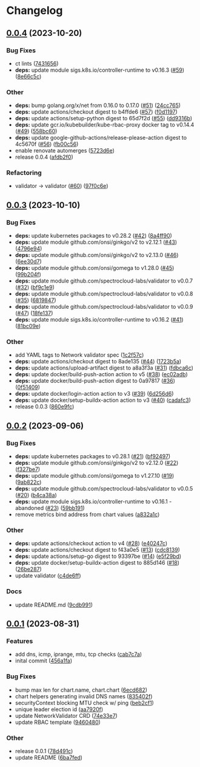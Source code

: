 # Changelog

## [0.0.4](https://github.com/spectrocloud-labs/validator-plugin-network/compare/v0.0.3...v0.0.4) (2023-10-20)


### Bug Fixes

* ct lints ([7431656](https://github.com/spectrocloud-labs/validator-plugin-network/commit/74316561923f058f0c6013f60adf8543f97f349d))
* **deps:** update module sigs.k8s.io/controller-runtime to v0.16.3 ([#59](https://github.com/spectrocloud-labs/validator-plugin-network/issues/59)) ([8e66c5c](https://github.com/spectrocloud-labs/validator-plugin-network/commit/8e66c5ca6a02808585b90df8eb5d1bbaa42dc15e))


### Other

* **deps:** bump golang.org/x/net from 0.16.0 to 0.17.0 ([#51](https://github.com/spectrocloud-labs/validator-plugin-network/issues/51)) ([24cc765](https://github.com/spectrocloud-labs/validator-plugin-network/commit/24cc7658ceb3d4acf9678b7eb58c246b89137d41))
* **deps:** update actions/checkout digest to b4ffde6 ([#57](https://github.com/spectrocloud-labs/validator-plugin-network/issues/57)) ([f0d1197](https://github.com/spectrocloud-labs/validator-plugin-network/commit/f0d1197713be76b934e534d8b9efc7c4168b552a))
* **deps:** update actions/setup-python digest to 65d7f2d ([#55](https://github.com/spectrocloud-labs/validator-plugin-network/issues/55)) ([dd9316b](https://github.com/spectrocloud-labs/validator-plugin-network/commit/dd9316baca87fe1345f567f5b992aca41bbddac8))
* **deps:** update gcr.io/kubebuilder/kube-rbac-proxy docker tag to v0.14.4 ([#49](https://github.com/spectrocloud-labs/validator-plugin-network/issues/49)) ([558bc60](https://github.com/spectrocloud-labs/validator-plugin-network/commit/558bc60847a23ce437c3c2b9595d056511db1bb3))
* **deps:** update google-github-actions/release-please-action digest to 4c5670f ([#56](https://github.com/spectrocloud-labs/validator-plugin-network/issues/56)) ([fb00c56](https://github.com/spectrocloud-labs/validator-plugin-network/commit/fb00c56cbe0c2028859374ef3ccc00e1b65db1dc))
* enable renovate automerges ([5723d6e](https://github.com/spectrocloud-labs/validator-plugin-network/commit/5723d6e01ac7b611260bb209b0e1d70117a4ac65))
* release 0.0.4 ([afdb2f0](https://github.com/spectrocloud-labs/validator-plugin-network/commit/afdb2f0ef424441ed8dd9628045ca842efdf674f))


### Refactoring

* validator -&gt; validator ([#60](https://github.com/spectrocloud-labs/validator-plugin-network/issues/60)) ([97f0c6e](https://github.com/spectrocloud-labs/validator-plugin-network/commit/97f0c6eae41dfe7d8760597de6c0fe79617a885c))

## [0.0.3](https://github.com/spectrocloud-labs/validator-plugin-network/compare/v0.0.2...v0.0.3) (2023-10-10)


### Bug Fixes

* **deps:** update kubernetes packages to v0.28.2 ([#42](https://github.com/spectrocloud-labs/validator-plugin-network/issues/42)) ([8a4ff90](https://github.com/spectrocloud-labs/validator-plugin-network/commit/8a4ff905613d4e0d969718c396abe422aa9d8ef1))
* **deps:** update module github.com/onsi/ginkgo/v2 to v2.12.1 ([#43](https://github.com/spectrocloud-labs/validator-plugin-network/issues/43)) ([4796e94](https://github.com/spectrocloud-labs/validator-plugin-network/commit/4796e9437b070bdecb02033f7adecda0d0d92e52))
* **deps:** update module github.com/onsi/ginkgo/v2 to v2.13.0 ([#46](https://github.com/spectrocloud-labs/validator-plugin-network/issues/46)) ([6ee30d7](https://github.com/spectrocloud-labs/validator-plugin-network/commit/6ee30d702ed4bf673dc8173d83a5ae4f92752753))
* **deps:** update module github.com/onsi/gomega to v1.28.0 ([#45](https://github.com/spectrocloud-labs/validator-plugin-network/issues/45)) ([99b204f](https://github.com/spectrocloud-labs/validator-plugin-network/commit/99b204f14d89980ac95ab518efde99d6c0c446c9))
* **deps:** update module github.com/spectrocloud-labs/validator to v0.0.7 ([#32](https://github.com/spectrocloud-labs/validator-plugin-network/issues/32)) ([bf9c1e9](https://github.com/spectrocloud-labs/validator-plugin-network/commit/bf9c1e907c1f5e25a9897a40af98fbf010826477))
* **deps:** update module github.com/spectrocloud-labs/validator to v0.0.8 ([#35](https://github.com/spectrocloud-labs/validator-plugin-network/issues/35)) ([6819847](https://github.com/spectrocloud-labs/validator-plugin-network/commit/6819847b3d8ea080639a9be314460569782342de))
* **deps:** update module github.com/spectrocloud-labs/validator to v0.0.9 ([#47](https://github.com/spectrocloud-labs/validator-plugin-network/issues/47)) ([18fe137](https://github.com/spectrocloud-labs/validator-plugin-network/commit/18fe13759068cb3ec504a4d138b34a0ec0be2280))
* **deps:** update module sigs.k8s.io/controller-runtime to v0.16.2 ([#41](https://github.com/spectrocloud-labs/validator-plugin-network/issues/41)) ([81bc09e](https://github.com/spectrocloud-labs/validator-plugin-network/commit/81bc09e128a9fc5755e7b0c9e763dd85bc42e1d2))


### Other

* add YAML tags to Network validator spec ([1c2f57c](https://github.com/spectrocloud-labs/validator-plugin-network/commit/1c2f57c3b628d99e00ce5883a56c0e17e0c782fd))
* **deps:** update actions/checkout digest to 8ade135 ([#44](https://github.com/spectrocloud-labs/validator-plugin-network/issues/44)) ([1723b5a](https://github.com/spectrocloud-labs/validator-plugin-network/commit/1723b5a84b44f557958fc3271330159abbd99a19))
* **deps:** update actions/upload-artifact digest to a8a3f3a ([#31](https://github.com/spectrocloud-labs/validator-plugin-network/issues/31)) ([fdbca6c](https://github.com/spectrocloud-labs/validator-plugin-network/commit/fdbca6cc4ac02320f82110134c60b0bf095fbda2))
* **deps:** update docker/build-push-action action to v5 ([#38](https://github.com/spectrocloud-labs/validator-plugin-network/issues/38)) ([ec02adb](https://github.com/spectrocloud-labs/validator-plugin-network/commit/ec02adbd568f0b828a27d2ef8b59eeb22ce50fad))
* **deps:** update docker/build-push-action digest to 0a97817 ([#36](https://github.com/spectrocloud-labs/validator-plugin-network/issues/36)) ([0f51409](https://github.com/spectrocloud-labs/validator-plugin-network/commit/0f5140971db8372e9d83f936183e3f6acf4e08ec))
* **deps:** update docker/login-action action to v3 ([#39](https://github.com/spectrocloud-labs/validator-plugin-network/issues/39)) ([6d256d6](https://github.com/spectrocloud-labs/validator-plugin-network/commit/6d256d6c3c756f86c38cac056703563b15e6c458))
* **deps:** update docker/setup-buildx-action action to v3 ([#40](https://github.com/spectrocloud-labs/validator-plugin-network/issues/40)) ([cadafc3](https://github.com/spectrocloud-labs/validator-plugin-network/commit/cadafc33c69671a2bc662f7dab215df1bf6b0d41))
* release 0.0.3 ([860e9fc](https://github.com/spectrocloud-labs/validator-plugin-network/commit/860e9fcab1a1acbee4d0fef41f6a6b7a578689ce))

## [0.0.2](https://github.com/spectrocloud-labs/validator-plugin-network/compare/v0.0.1...v0.0.2) (2023-09-06)


### Bug Fixes

* **deps:** update kubernetes packages to v0.28.1 ([#21](https://github.com/spectrocloud-labs/validator-plugin-network/issues/21)) ([bf92497](https://github.com/spectrocloud-labs/validator-plugin-network/commit/bf92497bb01aeb674af92943154050c88b366b61))
* **deps:** update module github.com/onsi/ginkgo/v2 to v2.12.0 ([#22](https://github.com/spectrocloud-labs/validator-plugin-network/issues/22)) ([f327be7](https://github.com/spectrocloud-labs/validator-plugin-network/commit/f327be73080ee2f51597473e6b138bdb1a8f5e58))
* **deps:** update module github.com/onsi/gomega to v1.27.10 ([#19](https://github.com/spectrocloud-labs/validator-plugin-network/issues/19)) ([9ab822c](https://github.com/spectrocloud-labs/validator-plugin-network/commit/9ab822c231aa63c538cc95369bfffeb2231a21b0))
* **deps:** update module github.com/spectrocloud-labs/validator to v0.0.5 ([#20](https://github.com/spectrocloud-labs/validator-plugin-network/issues/20)) ([b4ca38a](https://github.com/spectrocloud-labs/validator-plugin-network/commit/b4ca38a579bb2e46819268c3e8a84c9557c1edd8))
* **deps:** update module sigs.k8s.io/controller-runtime to v0.16.1 - abandoned ([#23](https://github.com/spectrocloud-labs/validator-plugin-network/issues/23)) ([59bb191](https://github.com/spectrocloud-labs/validator-plugin-network/commit/59bb191f3a812a6efdc392db6424448f957c95bd))
* remove metrics bind address from chart values ([a832a1c](https://github.com/spectrocloud-labs/validator-plugin-network/commit/a832a1cf1b2bc9c357c87c3a15797e6f6b137aa7))


### Other

* **deps:** update actions/checkout action to v4 ([#28](https://github.com/spectrocloud-labs/validator-plugin-network/issues/28)) ([e40247c](https://github.com/spectrocloud-labs/validator-plugin-network/commit/e40247c45192ac25c6a0fd1c1d2d282821eee3e3))
* **deps:** update actions/checkout digest to f43a0e5 ([#13](https://github.com/spectrocloud-labs/validator-plugin-network/issues/13)) ([cdc8139](https://github.com/spectrocloud-labs/validator-plugin-network/commit/cdc81390456334988680ca43cf831255af4f71cb))
* **deps:** update actions/setup-go digest to 93397be ([#14](https://github.com/spectrocloud-labs/validator-plugin-network/issues/14)) ([e5f29bd](https://github.com/spectrocloud-labs/validator-plugin-network/commit/e5f29bd94cd5cf93166c92161974ed42bda2303e))
* **deps:** update docker/setup-buildx-action digest to 885d146 ([#18](https://github.com/spectrocloud-labs/validator-plugin-network/issues/18)) ([26be287](https://github.com/spectrocloud-labs/validator-plugin-network/commit/26be28723eae14ac0ff0a4a2b95c97c17c051c8e))
* update validator ([c4de6ff](https://github.com/spectrocloud-labs/validator-plugin-network/commit/c4de6ffab4458eebbc61adeb713fcba0e164ad76))


### Docs

* update README.md ([9cdb991](https://github.com/spectrocloud-labs/validator-plugin-network/commit/9cdb9919345312ca9e52d751ff41cdc102957486))

## [0.0.1](https://github.com/spectrocloud-labs/validator-plugin-network/compare/v0.0.1...v0.0.1) (2023-08-31)


### Features

* add dns, icmp, iprange, mtu, tcp checks ([cab7c7a](https://github.com/spectrocloud-labs/validator-plugin-network/commit/cab7c7a34d6815572c3c37eeb799fca887ed850b))
* inital commit ([456a1fa](https://github.com/spectrocloud-labs/validator-plugin-network/commit/456a1faf45afb45c2604efbd4bae9872e8aa8e1b))


### Bug Fixes

* bump max len for chart.name, chart.chart ([6ecd682](https://github.com/spectrocloud-labs/validator-plugin-network/commit/6ecd682053f99f6a6ec5a3a5caee55678163f66a))
* chart helpers generating invalid DNS names ([835402f](https://github.com/spectrocloud-labs/validator-plugin-network/commit/835402fc427e623fad8df635cb6fd0c5e0d4045d))
* securityContext blocking MTU check w/ ping ([beb2cf1](https://github.com/spectrocloud-labs/validator-plugin-network/commit/beb2cf1d940aeb6d3d07b022eb81e4c284e01da1))
* unique leader election id ([aa7920f](https://github.com/spectrocloud-labs/validator-plugin-network/commit/aa7920f45de86c85f9f05c96ecdada68a8f02780))
* update NetworkValidator CRD ([74e33e7](https://github.com/spectrocloud-labs/validator-plugin-network/commit/74e33e70d71441a4c0eaa2f28c1668bcc0e8a4fd))
* update RBAC template ([9460480](https://github.com/spectrocloud-labs/validator-plugin-network/commit/94604808b1a0c89fcaed5ef4c2c6c1dfe8fea250))


### Other

* release 0.0.1 ([78d491c](https://github.com/spectrocloud-labs/validator-plugin-network/commit/78d491cda744e2048673c912169539cc31b27d2f))
* update README ([6ba7fed](https://github.com/spectrocloud-labs/validator-plugin-network/commit/6ba7fed3c0e0c18ccfafe6a836f868a11f69b228))
